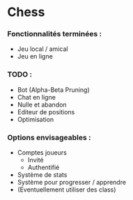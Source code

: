 # Chess

### Fonctionnalités terminées :
* Jeu local / amical
* Jeu en ligne

### TODO :
* Bot (Alpha-Beta Pruning)
* Chat en ligne
* Nulle et abandon
* Editeur de positions
* Optimisation

### Options envisageables :
* Comptes joueurs
  * Invité
  * Authentifié
* Système de stats
* Système pour progresser / apprendre
* (Eventuellement utiliser des class)
